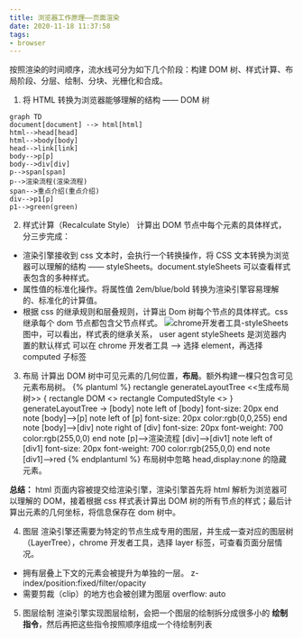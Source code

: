 ```yaml
---
title: 浏览器工作原理——页面渲染
date: 2020-11-18 11:37:58
tags:
- browser
---
```

按照渲染的时间顺序，流水线可分为如下几个阶段：构建 DOM 树、样式计算、布局阶段、分层、绘制、分块、光栅化和合成。
1. 将 HTML 转换为浏览器能够理解的结构 —— DOM 树
```mermaid
graph TD
document[document] --> html[html]
html-->head[head]
html-->body[body]
head-->link[link]
body-->p[p]
body-->div[div]
p-->span[span]
p-->渲染流程(渲染流程)
span-->重点介绍(重点介绍)
div-->p1[p]
p1-->green(green)
```
2.  样式计算（Recalculate Style）
计算出 DOM 节点中每个元素的具体样式，分三步完成：
* 渲染引擎接收到 css 文本时，会执行一个转换操作，将 CSS 文本转换为浏览器可以理解的结构 —— styleSheets。document.styleSheets 可以查看样式 表包含的多种样式。
* 属性值的标准化操作。将属性值 2em/blue/bold 转换为渲染引擎容易理解的、标准化的计算值。
* 根据 css 的继承规则和层叠规则，计算出 Dom 树每个节点的具体样式。css 继承每个 dom 节点都包含父节点样式。
![chrome开发者工具-styleSheets](https://static001.geekbang.org/resource/image/88/b2/88a3aac427cc7c09361eac01a85fc7b2.png)
图中，可以看出，样式表的继承关系， user agent styleSheets 是浏览器内置的默认样式
可以在 chrome 开发者工具 ——> 选择 element，再选择 computed 子标签

3. 布局
计算出 DOM 树中可见元素的几何位置，**布局**。额外构建一棵只包含可见元素布局树。
{% plantuml %}
rectangle generateLayoutTree <<生成布局树>> {
  rectangle DOM <<dom>>
  rectangle ComputedStyle <<computed style>>
}
generateLayoutTree -> [body]
note left of [body]
font-size: 20px
end note
[body]-->[p]
note left of [p]
font-size: 20px
color:rgb(0,0,255)
end note
[body]-->[div]
note right of [div]
font-size: 20px
font-weight: 700
color:rgb(255,0,0)
end note
[p]-->渲染流程
[div]-->[div1]
note left of [div1]
font-size: 20px
font-weight: 700
color:rgb(255,0,0)
end note
[div1]-->red
{% endplantuml %}
布局树中忽略 head,display:none 的隐藏元素。

**总结：** html 页面内容被提交给渲染引擎，渲染引擎首先将 html 解析为浏览器可以理解的 DOM，接着根据 css 样式表计算出 DOM 树的所有节点的样式；最后计算出元素的几何坐标，将信息保存在 dom 树中。

4. 图层
渲染引擎还需要为特定的节点生成专用的图层，并生成一查对应的图层树（LayerTree），chrome 开发者工具，选择 layer 标签，可查看页面分层情况。
* 拥有层叠上下文的元素会被提升为单独的一层。
z-index/position:fixed/filter/opacity
* 需要剪裁（clip）的地方也会被创建为图层 overflow: auto

5. 图层绘制
渲染引擎实现图层绘制，会把一个图层的绘制拆分成很多小的 **绘制指令**，然后再把这些指令按照顺序组成一个待绘制列表
